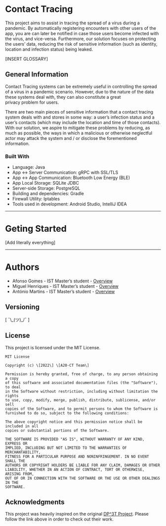 # Contact Tracing 

This project aims to assist in tracing the spread of a virus during a pandemic. By automatically registering encounters with other users of the app, you are can later be notified in case those users become infected with the virus, and vice-versa. Furthermore, our solution focuses on protecting the users’ data, reducing the risk of sensitive information (such as identity, location and infection status) being leaked. 

\[INSERT GLOSSARY\]

## General Information

Contact Tracing systems can be extremely useful in controlling the spread of a virus in a pandemic scenario. However, due to the nature of the data these systems deal with, they can also constitute a great  
privacy problem for users. 

There are two main pieces of sensitive information that a contact tracing system deals with and stores in some way: a user’s infection status and a user’s contacts (which may include the location and time of those contacts). With our solution, we aspire to mitigate these problems by reducing, as much as possible, the ways in which a malicious or otherwise neglectful actor may attack the system and / or disclose the forementioned information.  

### Built With

* Language: Java
* App ↔ Server Communication: gRPC with SSL/TLS  
* App ↔ App Communication: Bluetooth Low Energy (BLE)
* App Local Storage: SQLite JDBC
* Server-side Storage: PostgreSQL  
* Building and dependencies: Gradle
* Firewall Utility: Iptables
* Tools used in development: Android Studio, IntelliJ IDEA  

---

# Geting Started

\[Add literally everything\]  

---

  
# Authors

* Afonso Gomes - IST Master’s student - [Overview](https://github.com/AfonsoG6)
* Miguel Henriques - IST Master’s student - [Overview](https://github.com/miguelchenriques)
* António Martins - IST Master’s student - [Overview](https://github.com/AL-CT)

## Versioning

\[ ¯\\\_(ツ)\_/¯ \]

## License

This project is licensed under the MIT License.  

    MIT License  
      
    Copyright (c) \[2022\] \[A20-CT Team\]  
      
    Permission is hereby granted, free of charge, to any person obtaining a copy  
    of this software and associated documentation files (the "Software"), to deal  
    in the Software without restriction, including without limitation the rights  
    to use, copy, modify, merge, publish, distribute, sublicense, and/or sell  
    copies of the Software, and to permit persons to whom the Software is  
    furnished to do so, subject to the following conditions:  
      
    The above copyright notice and this permission notice shall be included in all  
    copies or substantial portions of the Software.  
      
    THE SOFTWARE IS PROVIDED "AS IS", WITHOUT WARRANTY OF ANY KIND, EXPRESS OR  
    IMPLIED, INCLUDING BUT NOT LIMITED TO THE WARRANTIES OF MERCHANTABILITY,  
    FITNESS FOR A PARTICULAR PURPOSE AND NONINFRINGEMENT. IN NO EVENT SHALL THE  
    AUTHORS OR COPYRIGHT HOLDERS BE LIABLE FOR ANY CLAIM, DAMAGES OR OTHER  
    LIABILITY, WHETHER IN AN ACTION OF CONTRACT, TORT OR OTHERWISE, ARISING FROM,  
    OUT OF OR IN CONNECTION WITH THE SOFTWARE OR THE USE OR OTHER DEALINGS IN THE  
    SOFTWARE.

##  Acknowledgments

This project was heavily inspired on the original [DP^3T Project](https://github.com/DP-3T/documents). 
Please follow the link above in order to check out their work. 

  
  
  
  
